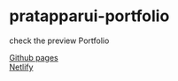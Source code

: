 # pratapparui-portfolio

check the preview Portfolio

[Github pages](https://pratap360.github.io/pratapparui/) <br>
[Netlify](https://pratapparui.me/)

